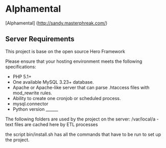 Alphamental
====

[Alphamental] (http://sandy.masterphreak.com/)

## Server Requirements

This project is base on the open source Hero Framework

Please ensure that your hosting environment meets the following specifications:

* PHP 5.1+
* One available MySQL 3.23+ database.
* Apache or Apache-like server that can parse .htaccess files with mod_rewrite rules.
* Ability to create one cronjob or scheduled process.
* mysql.connector
* Python version ______

The following folders are used by the project on the server:
/var/local/a - text files are cached here by ETL processes

the script bin/install.sh has all the commands that have to be run to set up the project.

